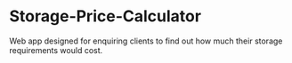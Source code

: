 ﻿# Storage-Price-Calculator


Web app designed for enquiring clients to find out how much their storage requirements would cost.
